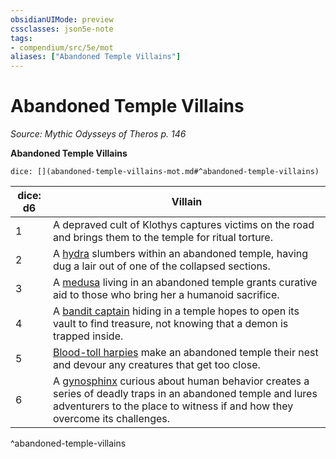 ```yaml
---
obsidianUIMode: preview
cssclasses: json5e-note
tags:
- compendium/src/5e/mot
aliases: ["Abandoned Temple Villains"]
---
```

# Abandoned Temple Villains
*Source: Mythic Odysseys of Theros p. 146* 

**Abandoned Temple Villains**

`dice: [](abandoned-temple-villains-mot.md#^abandoned-temple-villains)`

| dice: d6 | Villain |
|----------|---------|
| 1 | A depraved cult of Klothys captures victims on the road and brings them to the temple for ritual torture. |
| 2 | A [hydra](/Systems/5e/bestiary/monstrosity/hydra.md) slumbers within an abandoned temple, having dug a lair out of one of the collapsed sections. |
| 3 | A [medusa](/Systems/5e/bestiary/monstrosity/medusa.md) living in an abandoned temple grants curative aid to those who bring her a humanoid sacrifice. |
| 4 | A [bandit captain](/Systems/5e/bestiary/humanoid/bandit-captain.md) hiding in a temple hopes to open its vault to find treasure, not knowing that a demon is trapped inside. |
| 5 | [Blood-toll harpies](/Systems/5e/bestiary/monstrosity/blood-toll-harpy-mot.md) make an abandoned temple their nest and devour any creatures that get too close. |
| 6 | A [gynosphinx](/Systems/5e/bestiary/monstrosity/gynosphinx.md) curious about human behavior creates a series of deadly traps in an abandoned temple and lures adventurers to the place to witness if and how they overcome its challenges. |
^abandoned-temple-villains